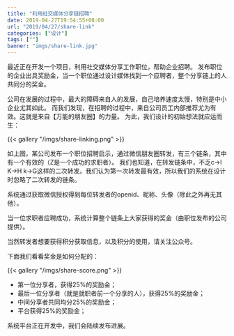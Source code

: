 ```yaml
---
title: "利用社交媒体分享链招聘"
date: 2019-04-27T19:54:55+08:00
url: "2019/04/27/share-link"
categories: ["设计"]
tags: [""]
banner: "imgs/share-link.jpg"
---
```


最近正在开发一个项目，利用社交媒体分享工作职位，帮助企业招聘。
发布职位的企业出具奖励金，当一个职位通过设计媒体找到一个应聘者，整个分享链上的人共同分的奖金。

<!--more-->

公司在发展的过程中，最大的障碍来自人的发展，自己培养速度太慢，特别是中小企业尤其如此。
而我们发现，在招聘的过程中，来自公司员工内部推荐尤为有效。这就是来自【万能的朋友圈】的力量。
为此，我们设计的初始想法就应运而生：

{{< gallery "/imgs/share-linking.png" >}}

如上图，某公司发布一个职位招聘启示，通过微信朋友圈转发，有三个链条，其中有一个有效的（Z是一个成功的求职者）。
我们也知道，在转发链条中，不乏c->I K->H k->G这样的二次转发。我们认为第一次转发最有效，所以我们的系统在设计时忽略了二次转发的链条。

系统通过获取微信授权得到每位转发者的openid、昵称、头像（除此之外再无其他）。

当一位求职者应聘成功，系统计算整个链条上大家获得的奖金（由职位发布的公司提供）。

当然转发者想要获得积分获取信息，以及积分的使用，请关注公众号。

下面我们看看奖金是如何分配的：

{{< gallery "/imgs/share-score.png" >}}

* 第一位分享者，获得25%的奖励金；
* 最后一位分享者（就是就职者前一个分享的人），获得25%的奖励金；
* 中间分享者共同均分25%的奖励金；
* 平台获得25%的奖励金；

系统平台正在开发中，我们会陆续发布进展。

<!--more-->